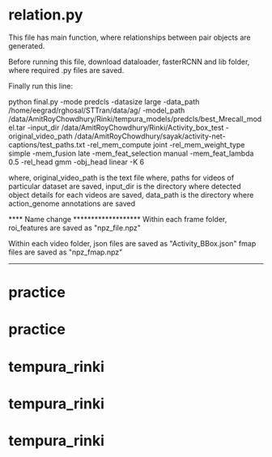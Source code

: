 # relation.py


This file has main function, where relationships between pair objects are generated.

Before running this file, download dataloader, fasterRCNN and lib folder, where required .py files are saved.

Finally run this line:

python final.py -mode predcls -datasize large -data_path /home/eegrad/rghosal/STTran/data/ag/  -model_path /data/AmitRoyChowdhury/Rinki/tempura_models/predcls/best_Mrecall_model.tar  -input_dir /data/AmitRoyChowdhury/Rinki/Activity_box_test -original_video_path /data/AmitRoyChowdhury/sayak/activity-net-captions/test_paths.txt   -rel_mem_compute joint -rel_mem_weight_type simple -mem_fusion late -mem_feat_selection manual  -mem_feat_lambda 0.5  -rel_head gmm -obj_head linear -K 6 


where,
original_video_path is the text file where, paths for videos of particular dataset are saved,
input_dir is the directory where detected object details for each videos are saved,
data_path is the directory where action_genome annotations are saved


**** Name change *******************
Within each frame folder,
roi_features are saved as "npz_file.npz"

Within each video folder,
json files are saved as "Activity_BBox.json"
fmap files are saved as "npz_fmap.npz"
*********************************************



# practice
# practice
# tempura_rinki
# tempura_rinki
# tempura_rinki
